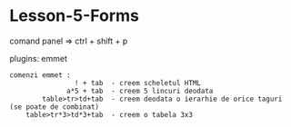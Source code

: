 # Lesson-5-Forms

comand panel => ctrl + shift + p

plugins: emmet

    comenzi emmet : 
                    ! + tab  - creem scheletul HTML
                  a*5 + tab  - creem 5 lincuri deodata
            table>tr>td+tab  - creem deodata o ierarhie de orice taguri (se poate de combinat)
        table>tr*3>td*3+tab  - creem o tabela 3x3
